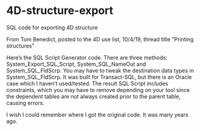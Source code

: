 # 4D-structure-export
SQL code for exporting 4D structure

From Tom Benedict, posted to the 4D use list, 10/4/19, thread title "Printing structures"

Here’s the SQL Script Generator code. There are three methods: System_Export_SQL_Script, System_SQL_NameOut and System_SQL_FldScrp. You may have to tweak the destination data types in System_SQL_FldScrp. It was built for Transact-SQL, but there is an Oracle case which I haven’t used/tested. The result SQL Script includes constraints, which you may have to remove depending on your tool since the dependent tables are not always created prior to the parent table, causing errors.

I wish I could remember where I got the original code. It was many years ago.